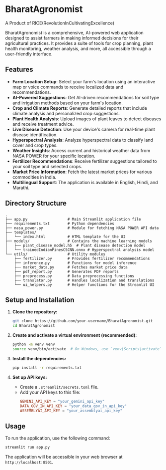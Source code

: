 # BharatAgronomist
A Product of RICE(RevolutionInCultivatingExcellence)

BharatAgronomist is a comprehensive, AI-powered web application designed to assist farmers in making informed decisions for their agricultural practices. It provides a suite of tools for crop planning, plant health monitoring, weather analysis, and more, all accessible through a user-friendly interface.

## Features

*   **Farm Location Setup**: Select your farm's location using an interactive map or voice commands to receive localized data and recommendations.
*   **AI-Powered Suggestions**: Get AI-driven recommendations for soil type and irrigation methods based on your farm's location.
*   **Crop and Climate Reports**: Generate detailed reports that include climate analysis and personalized crop suggestions.
*   **Plant Health Analysis**: Upload images of plant leaves to detect diseases and receive treatment advice.
*   **Live Disease Detection**: Use your device's camera for real-time plant disease identification.
*   **Hyperspectral Analysis**: Analyze hyperspectral data to classify land cover and crop types.
*   **Weather Insights**: Access current and historical weather data from NASA POWER for your specific location.
*   **Fertilizer Recommendations**: Receive fertilizer suggestions tailored to your soil type and selected crops.
*   **Market Price Information**: Fetch the latest market prices for various commodities in India.
*   **Multilingual Support**: The application is available in English, Hindi, and Marathi.

## Directory Structure

```
.
├── app.py                  # Main Streamlit application file
├── requirements.txt        # Python dependencies
├── nasa_power.py           # Module for fetching NASA POWER API data
├── templates/
│   └── index.html          # HTML template for the UI
├── models/                 # Contains the machine learning models
│   ├── plant_disease_model.h5  # Plant disease detection model
│   └── trainedIndianPinesCSCNN.onnx # Hyperspectral analysis model
└── utils/                  # Utility modules
    ├── fertilizer.py       # Provides fertilizer recommendations
    ├── inference.py        # Functions for model inference
    ├── market_data.py      # Fetches market price data
    ├── pdf_report.py       # Generates PDF reports
    ├── preprocess.py       # Data preprocessing functions
    ├── translator.py       # Handles localization and translations
    └── ui_helpers.py       # Helper functions for the Streamlit UI
```

## Setup and Installation

1.  **Clone the repository:**
    ```bash
    git clone https://github.com/your-username/BharatAgronomist.git
    cd BharatAgronomist
    ```

2.  **Create and activate a virtual environment (recommended):**
    ```bash
    python -m venv venv
    source venv/bin/activate  # On Windows, use `venv\Scripts\activate`
    ```

3.  **Install the dependencies:**
    ```bash
    pip install -r requirements.txt
    ```

4.  **Set up API keys:**
    - Create a `.streamlit/secrets.toml` file.
    - Add your API keys to this file:
      ```toml
      GEMINI_API_KEY = "your_gemini_api_key"
      DATA_GOV_IN_API_KEY = "your_data_gov_in_api_key"
      ASSEMBLYAI_API_KEY = "your_assemblyai_api_key"
      ```

## Usage

To run the application, use the following command:

```bash
streamlit run app.py
```

The application will be accessible in your web browser at `http://localhost:8501`.
